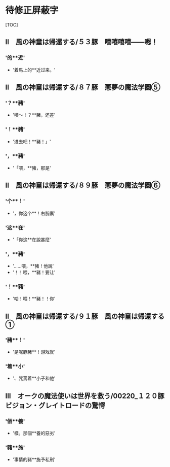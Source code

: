 # 待修正屏蔽字

[TOC]

## Ⅱ　風の神童は帰還する/５３豚　嘻嘻嘻嘻——嗯！

### '的**近'

- '着馬上的**近过来。'


## Ⅱ　風の神童は帰還する/８７豚　悪夢の魔法学園⑤

### '？**豬'

- '噢～！？**豬，还差'

### '！**豬'

- '进去吧！**豬！」'

### '，**豬'

- '「喂，**豬，那是'


## Ⅱ　風の神童は帰還する/８９豚　悪夢の魔法学園⑥

### '个**！'

- '，你这个**！右腕裏'

### '这**在'

- '「你这**在說甚麼'

### '，**豬'

- '……喂，**豬！他說'
- '！！喂，**豬！要让'

### '！**豬'

- '哈！喂！**豬！！你'


## Ⅱ　風の神童は帰還する/９１豚　風の神童は帰還する①

### '豬**！'

- '是呢豚豬**！游戏就'

### '着**小'

- '、咒罵着**小子和他'


## Ⅲ　オークの魔法使いは世界を救う/00220_１２０豚　ビジョン・グレイトロードの驚愕

### '個**養'

- '樣。那個**養的惡劣'

### '豬**施'

- '事情的豬**施予私刑'
